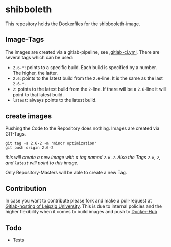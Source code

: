 # shibboleth

This repository holds the Dockerfiles for the shibbooleth-image.

## Image-Tags

The images are created via a gitlab-pipeline, see [.gitlab-ci.yml]. There are several tags which can be used:

* `2.6-*`: points to a specific build. Each build is specified by a number. The higher, the latter.
* `2.6`: points to the latest build from the `2.6`-line. It is the same as the last `2.6-*`.
* `2`: points to the latest build from the `2`-line. If there will be a `2.6`-line it will point to that latest build.
* `latest`: always points to the latest build.

## create images

Pushing the Code to the Repository does nothing. Images are created via GIT-Tags.

```
git tag -a 2.6-2 -m 'minor optimization'
git push origin 2.6-2
```
_this will create a new image with a tag named `2.6-2`. Also the Tags `2.6`, `2`, and `latest` will point to this image._


Only Repository-Masters will be able to create a new Tag.

## Contribution

In case you want to contribute please fork and make a pull-request at [Gitlab-hosting of Leipzig University]. This is due to internal policies and the higher flexibility when it comes to build images and push to [Docker-Hub]

## Todo

* Tests

[.gitlab-ci.yml]: https://git.sc.uni-leipzig.de/ubl/bdd_dev/docker/shibboleth/blob/master/.gitlab-ci.yml
[Gitlab-hosting of Leipzig University]: https://git.sc.uni-leipzig.de/ubl/bdd_dev/docker/shibboleth
[Docker-Hub]: https://hub.docker.com/r/ubleipzig/shibboleth/